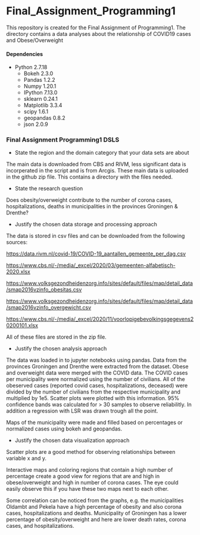 # Final_Assignment_Programming1
This repository is created for the Final Assignment of Programming1. The directory contains a data analyses about the relationship of COVID19 cases and Obese/Overweight


#### Dependencies
- Python 2.7.18
    - Bokeh  2.3.0
    - Pandas 1.2.2
    - Numpy  1.20.1
    - IPython 7.13.0
    - sklearn 0.24.1
    - Matplotlib 3.3.4
    - scipy 1.6.1
    - geopandas 0.8.2
    - json 2.0.9
   
### Final Assignment Programming1 DSLS

- State the region and the domain category that your data sets are about

The main data is downloaded from CBS and RIVM, less significant data is incorperated in the script and is from Arcgis.
These main data is uploaded in the github zip file. This contains a directory with the files needed.

- State the research question

Does obesity/overweight contribute to the number of corona cases, hospitalizations, deaths in municipalities in the provinces Groningen & Drenthe?

- Justify the chosen data storage and processing approach

The data is stored in csv files and can be downloaded from the following sources:

https://data.rivm.nl/covid-19/COVID-19_aantallen_gemeente_per_dag.csv

https://www.cbs.nl/-/media/_excel/2020/03/gemeenten-alfabetisch-2020.xlsx

https://www.volksgezondheidenzorg.info/sites/default/files/map/detail_data/smap2016vzinfo_obesitas.csv

https://www.volksgezondheidenzorg.info/sites/default/files/map/detail_data/smap2016vzinfo_overgewicht.csv

https://www.cbs.nl/-/media/_excel/2020/11/voorlopigebevolkingsgegevens20200101.xlsx

All of these files are stored in the zip file.


- Justify the chosen analysis approach

The data was loaded in to jupyter notebooks using pandas. 
Data from the provinces Groningen and Drenthe were extracted from the dataset. 
Obese and overweight data were merged with the COVID data. 
The COVID cases per municipality were normalized using the number of civilians. 
All of the obeserved cases (reported covid cases, hospitalizations, deceased) 
were divided by the number of civilians from the respective municipality and multiplied by 1e5. 
Scatter plots were plotted with this information. 95% confidence bands was calculated for > 30 samples to observe reliabilitly. 
In addition a regression with LSR was drawn trough all the point.

Maps of the municipality were made and filled based on percentages or normalized cases using bokeh and geopandas.
- Justify the chosen data visualization approach

Scatter plots are a good method for observing relationships between variable x and y. 

Interactive maps and coloring regions that contain a high number of percentage create a good view for regions that are and high in obese/overweight and high in number of corona cases.
The eye could easily observe this if you have these two maps next to each other.

Some correlation can be noticed from the graphs, e.g. the municipalities Oldambt and Pekela have a high percentage of obesity and also corona cases, hospitalizations and deaths. Municipality of Groningen has a lower percentage of obesity/overweight and here are lower death rates, corona cases, and hospitalizations.


